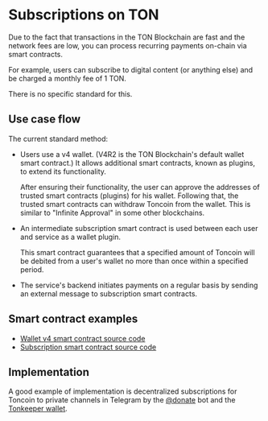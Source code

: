 # Subscriptions on TON

Due to the fact that transactions in the TON Blockchain are fast and the network fees are low, you can process recurring payments on-chain via smart contracts.

For example, users can subscribe to digital content (or anything else) and be charged a monthly fee of 1 TON.

There is no specific standard for this.

## Use case flow

The current standard method:

- Users use a v4 wallet. (V4R2 is the TON Blockchain's default wallet smart contract.) It allows additional smart contracts, known as plugins, to extend its functionality.

   After ensuring their functionality, the user can approve the addresses of trusted smart contracts (plugins) for his wallet. Following that, the trusted smart contracts can withdraw Toncoin from the wallet. This is similar to "Infinite Approval" in some other blockchains.

- An intermediate subscription smart contract is used between each user and service as a wallet plugin.

   This smart contract guarantees that a specified amount of Toncoin will be debited from a user's wallet no more than once within a specified period.

- The service's backend initiates payments on a regular basis by sending an external message to subscription smart contracts.

## Smart contract examples

* [Wallet v4 smart contract source code](https://github.com/ton-blockchain/wallet-contract/blob/main/func/wallet-v4-code.fc)
* [Subscription smart contract source code](https://github.com/ton-blockchain/wallet-contract/blob/main/func/simple-subscription-plugin.fc)

## Implementation

A good example of implementation is decentralized subscriptions for Toncoin to private channels in Telegram by the [@donate](https://t.me/donate) bot and the [Tonkeeper wallet](https://tonkeeper.com).
